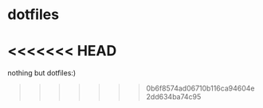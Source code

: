 dotfiles
========

<<<<<<< HEAD
=======
nothing but dotfiles:)

>>>>>>> 0b6f8574ad06710b116ca94604e2dd634ba74c95
